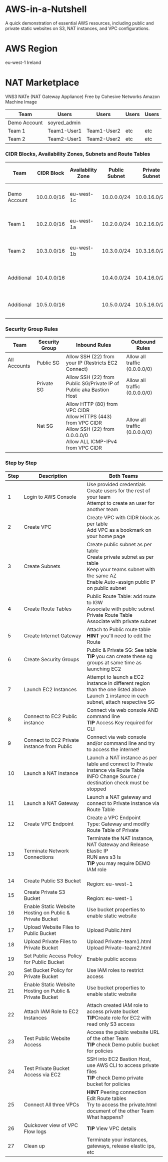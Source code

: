 # AWS-in-a-Nutshell
A quick demonstration of essential AWS resources, including public and private static websites on S3, NAT instances, and VPC configurations.

# AWS Region
eu-west-1 Ireland

# NAT Marketplace
VNS3 NATe (NAT Gateway Appliance)
Free
by Cohesive Networks
Amazon Machine Image

| **Team**       | **Users**      | **Users**     | **Users** | **Users** |
|----------------|----------------|---------------|-----------|-----------|
| Demo Account   | soyred_admin   |               |           |           |
| Team 1         | Team1-User1    | Team1-User2   |  etc      |    etc    |
| Team 2         | Team2-User1    | Team2-User2   |  etc      |    etc    |

### CIDR Blocks, Availability Zones, Subnets and Route Tables

| **Team**       | **CIDR Block**  | **Availability Zone** | **Public Subnet**     | **Private Subnet**    | **Public Route Table**                | **Private Route Table**                            |
|----------------|-----------------|-----------------------|-----------------------|-----------------------|---------------------------------------|----------------------------------------------------|
| Demo Account   | 10.0.0.0/16     | eu-west-1c            | 10.0.0.0/24           | 10.0.16.0/20          | 0.0.0.0/0 via Internet Gateway        | 0.0.0.0/0 via NAT Instance/Gateway or VPC Endpoint |
| Team 1         | 10.2.0.0/16     | eu-west-1a            | 10.2.0.0/24           | 10.2.16.0/20          | 0.0.0.0/0 via Internet Gateway        | 0.0.0.0/0 via NAT Instance/Gateway or VPC Endpoint |
| Team 2         | 10.3.0.0/16     | eu-west-1b            | 10.3.0.0/24           | 10.3.16.0/20          | 0.0.0.0/0 via Internet Gateway        | 0.0.0.0/0 via NAT Instance/Gateway or VPC Endpoint |
| Additional     | 10.4.0.0/16     |                       | 10.4.0.0/24           | 10.4.16.0/20          | 0.0.0.0/0 via Internet Gateway        | 0.0.0.0/0 via NAT Instance/Gateway or VPC Endpoint |
| Additional     | 10.5.0.0/16     |                       | 10.5.0.0/24           | 10.5.16.0/20          | 0.0.0.0/0 via Internet Gateway        | 0.0.0.0/0 via NAT Instance/Gateway or VPC Endpoint |


### Security Group Rules

| **Team**       | **Security Group**    | **Inbound Rules**                                                                                                                      | **Outbound Rules**            |
|----------------|-----------------------|----------------------------------------------------------------------------------------------------------------------------------------|-------------------------------|
| All Accounts   | Public SG             | Allow SSH (22) from your IP (Restricts EC2 Connect)                                                                                    | Allow all traffic (0.0.0.0/0) |
|                | Private SG            | Allow SSH (22) from Public SG/Private IP of Public aka Bastion Host                                                                    | Allow all traffic (0.0.0.0/0) |
|                | Nat SG                | Allow HTTP (80) from VPC CIDR<br>Allow HTTPS (443) from VPC CIDR<br>Allow SSH (22) from 0.0.0.0/0<br>Allow ALL ICMP-IPv4 from VPC CIDR | Allow all traffic (0.0.0.0/0) |

### Step by Step

| **Step** | **Description** | **Both Teams**  |
|----------|-----------------|-----------------|
| 1        | Login to AWS Console | Use provided credentials<br>Create users for the rest of your team<br>Attempt to create an user for another team |*|
| 2        | Create VPC | Create VPC with CIDR block as per table<br> Add VPC as a bookmark on your home page |
| 3        | Create Subnets | Create public subnet as per table<br>Create private subnet as per table<br>Keep your teams subnet with the same AZ<br>Enable Auto-assign public IP on public subnet |
| 4        | Create Route Tables | Public Route Table: add route to IGW<br>Associate with public subnet<br>Private Route Table<br>Associate with private subnet |*|
| 5        | Create Internet Gateway | Attach to Public route table<br>**HINT** you'll need to edit the Route|*|
| 6        | Create Security Groups | Public & Private SG: See table<br>**TIP** you can create these sg groups at same time as launching EC2  |*|
| 7        | Launch EC2 Instances | Attempt to launch a EC2 instance in different region than the one listed above<br>Launch 1 instance in each subnet, attach respective SG |
| 8        | Connect to EC2 Public instance | Connect via web console AND command line<br>**TIP** Access Key required for CLI|*|
| 9        | Connect to EC2 Private instance from Public | Connect via web console and/or command line and try to access the internet! |*|
| 10       | Launch a NAT Instance | Launch a NAT instance as per table and connect to Private instance via Route Table<br>INFO Change Source / destination check must be stopped |*|
| 11       | Launch a NAT Gateway  | Launch a NAT gateway and connect to Private instance via Route Table |
| 12       | Create VPC Endpoint  | Create a VPC Endpoint<br>Type: Gateway and modify Route Table of Private |
| 13       | Terminate Network Connections  | Terminate the NAT Instance, NAT Gateway and Release Elastic IP<br>RUN aws s3 ls<br>**TIP** you may require DEMO IAM role|
| 14       | Create Public S3 Bucket | <br>Region: eu-west-1 |
| 15       | Create Private S3 Bucket | <br>Region: eu-west-1|
| 16       | Enable Static Website Hosting on Public & Private Bucket | Use bucket properties to enable static website |
| 17       | Upload Website Files to Public Bucket | Upload Public.html |
| 18       | Upload Private Files to Private Bucket | Upload Private-team1.html<br>Upload Private-team2.html |
| 19       | Set Public Access Policy for Public Bucket | Enable public access |
| 20       | Set Bucket Policy for Private Bucket | Use IAM roles to restrict access |*|
| 21       | Enable Static Website Hosting on Public & Private Bucket | Use bucket properties to enable static website |
| 22       | Attach IAM Role to EC2 Instances | Attach created IAM role to access private bucket<br>**TIP**Create role for EC2 with read only S3 access |
| 23       | Test Public Website Access | Access the public website URL of the other Team<br>**TIP** check Demo public bucket for policies  |
| 24       | Test Private Bucket Access via EC2 | SSH into EC2 Bastion Host, use AWS CLI to access private files<br>**TIP** check Demo private bucket for policies |
| 25       | Connect All three VPCs | **HINT** Peering connection<br>Edit Route tables<br>Try to access the private.html document of the other Team<br>What happens?  |*|
| 26       | Quickover view of VPC Flow logs | **TIP** View VPC details  |*|
| 27       | Clean up | Terminate your instances, gateways, release elastic ips, etc  |*|



